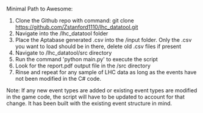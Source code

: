Minimal Path to Awesome:

1. Clone the Github repo with command: git clone https://github.com/Zstanford1110/lhc_datatool.git
2. Navigate into the /lhc_datatool folder
3. Place the Aptabase generated .csv into the /input folder. Only the .csv you want to load should be in there, delete old .csv files if present
4. Navigate to /lhc_datatool/src directory
5. Run the command 'python main.py' to execute the script
6. Look for the report.pdf output file in the /src directory
7. Rinse and repeat for any sample of LHC data as long as the events have not been modified in the C# code.

Note: If any new event types are added or existing event types are modified in the game code, the script will have to be updated to account for that change. It has been built with the existing event structure in mind. 